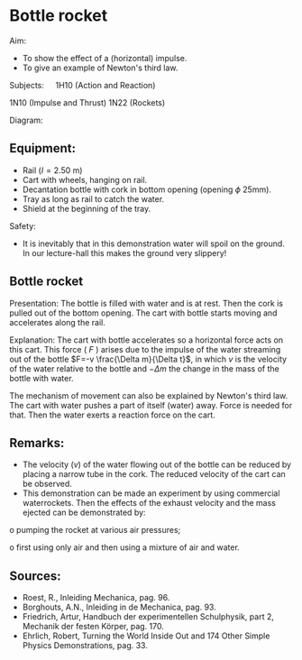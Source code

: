 # Bottle rocket 

Aim:

- To show the effect of a (horizontal) impulse.
- To give an example of Newton's third law.

Subjects: $\quad 1 \mathrm{H} 10$ (Action and Reaction)

1N10 (Impulse and Thrust) 1N22 (Rockets)

Diagram:

## Equipment:

- Rail $(I=2.50 \mathrm{~m})$
- Cart with wheels, hanging on rail.
- Decantation bottle with cork in bottom opening (opening $\phi$ 25mm).
- Tray as long as rail to catch the water.
- Shield at the beginning of the tray.

Safety:

- It is inevitably that in this demonstration water will spoil on the ground. In our lecture-hall this makes the ground very slippery!


## Bottle rocket

Presentation: The bottle is filled with water and is at rest. Then the cork is pulled out of the bottom opening. The cart with bottle starts moving and accelerates along the rail.

Explanation: The cart with bottle accelerates so a horizontal force acts on this cart. This force ( $F$ ) arises due to the impulse of the water streaming out of the bottle $F=-v \frac{\Delta m}{\Delta t}$, in which $v$ is the velocity of the water relative to the bottle and $-\Delta m$ the change in the mass of the bottle with water.

The mechanism of movement can also be explained by Newton's third law. The cart with water pushes a part of itself (water) away. Force is needed for that. Then the water exerts a reaction force on the cart.

## Remarks:

- The velocity $(v)$ of the water flowing out of the bottle can be reduced by placing a narrow tube in the cork. The reduced velocity of the cart can be observed.
- This demonstration can be made an experiment by using commercial waterrockets. Then the effects of the exhaust velocity and the mass ejected can be demonstrated by:

o pumping the rocket at various air pressures;

o first using only air and then using a mixture of air and water.

## Sources:

- Roest, R., Inleiding Mechanica, pag. 96.
- Borghouts, A.N., Inleiding in de Mechanica, pag. 93.
- Friedrich, Artur, Handbuch der experimentellen Schulphysik, part 2, Mechanik der festen Körper, pag. 170.
- Ehrlich, Robert, Turning the World Inside Out and 174 Other Simple Physics Demonstrations, pag. 33.


